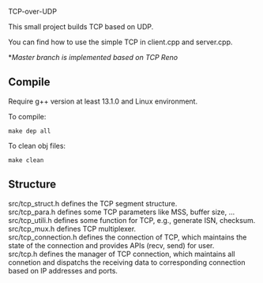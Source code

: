  TCP-over-UDP

This small project builds TCP based on UDP.

You can find how to use the simple TCP in client.cpp and server.cpp.

**Master branch is implemented based on TCP Reno*

## Compile

Require g++ version at least 13.1.0 and Linux environment.

To compile:
```
make dep all
```

To clean obj files:
```
make clean
```

## Structure

src/tcp\_struct.h defines the TCP segment structure.  
src/tcp\_para.h defines some TCP parameters like MSS, buffer size, ...  
src/tcp\_utili.h defines some function for TCP, e.g., generate ISN, checksum.  
src/tcp\_mux.h defines TCP multiplexer.  
src/tcp\_connection.h defines the connection of TCP, which maintains the state of the connection and provides APIs (recv, send) for user.  
src/tcp.h defines the manager of TCP connection, which maintains all connetion and dispatchs the receiving data to corresponding connection based on IP addresses and ports.  
